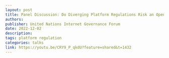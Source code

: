 ```yaml
---
layout: post
title: Panel Discussion: Do Diverging Platform Regulations Risk an Open Internet?
authors: 
publisher: United Nations Internet Governance Forum
date: 2022-12-02
description: 
tags: platform regulation
categories: talks
link: https://youtu.be/CRY9_P_qkdU?feature=shared&t=1432
---
```

